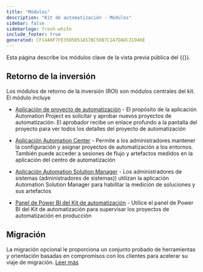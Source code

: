 ```yaml
---
title: "Módulos"
description: "Kit de automatización - Módulos"
sidebar: false
sidebarlogo: fresh-white
include_footer: true
generated: CF14A0F7FE3505051A57BC56B7C1A7DADC31946E
---
```


Esta página describe los módulos clave de la vista previa pública del {{<product-name>}}.

## Retorno de la inversión

Los módulos de retorno de la inversión (ROI) son módulos centrales del kit. El módulo incluye

- [Aplicación de proyecto de automatización](https://learn.microsoft.com/power-automate/guidance/automation-kit/use-automation-kit#automation-project-app) - El propósito de la aplicación Automation Project es solicitar y aprobar nuevos proyectos de automatización. El aprobador recibe un enlace profundo a la pantalla del proyecto para ver todos los detalles del proyecto de automatización

- [Aplicación Automation Center](https://learn.microsoft.com/power-automate/guidance/automation-kit/use-automation-kit#automation-center-app) - Permite a los administradores mantener la configuración y asignar proyectos de automatización a los entornos. También puede acceder a sesiones de flujo y artefactos medidos en la aplicación del centro de automatización

- [Aplicación Automation Solution Manager](https://learn.microsoft.com/power-automate/guidance/automation-kit/use-automation-kit#automation-solution-manager-app) - Los administradores de sistemas (administradores de sistemas)) utilizan la aplicación Automation Solution Manager para habilitar la medición de soluciones y sus artefactos

- [Panel de Power BI del Kit de automatización](https://learn.microsoft.com/power-automate/guidance/automation-kit/use-automation-kit#automation-kit-power-bi-dashboard) - Utilice el panel de Power BI del Kit de automatización para supervisar los proyectos de automatización en producción

## Migración

La migración opcional le proporciona un conjunto probado de herramientas y orientación basadas en compromisos con los clientes para acelerar su viaje de migración. [Leer más](/es/migration)
